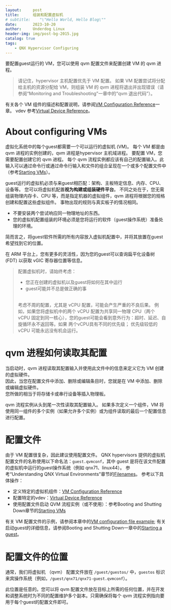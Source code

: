 ```yaml
---
layout:     post
title:      组装和配置虚拟机
# subtitle:    "\"Hello World, Hello Blog\""
date:       2023-10-20
author:     Underdog Linux
header-img: img/post-bg-2015.jpg
catalog: true
tags:
    - QNX Hypervisor Configuring
---
```


要配置guest运行的 VM，您可以使用 qvm 配置文件来配置创建 VM 的 qvm 进程。

> 请记住，hypervisor 主机配置优先于 VM 配置。 
> 如果 VM 配置尝试将分配给主机的资源分配给 VM，则组装 VM 的 qvm 进程将退出并出现错误（请参阅“Monitoring and Troubleshooting”一章中的“qvm 退出代码”）。

有关各个 VM 组件的描述和配置说明，请参阅[VM Configuration Reference](https://www.qnx.com/developers/docs/7.1/com.qnx.doc.hypervisor.user/topic/vm/vm.html)一章。
vdev 参考[Virtual Device Reference](https://www.qnx.com/developers/docs/7.1/com.qnx.doc.hypervisor.user/topic/vdev_ref/vdev_ref.html)。

# About configuring VMs
虚拟化系统中的每个guest都需要一个可以运行的虚拟机 (VM)。 
每个 VM 都是由 qvm 进程的实例创建的，qvm 进程是hypervisor 主机域进程。 
要配置 VM，您需要配置创建它的 qvm 进程。 
每个 qvm 流程实例都应该有自己的配置输入。此输入可以通过命令行或通过命令行输入和文件的组合呈现在一个或多个配置文件中（参考[Starting VMs](https://www.qnx.com/developers/docs/7.1/com.qnx.doc.hypervisor.user/topic/start/qvm_start.html)）。

guest运行的虚拟机必须与来guest相匹配：架构、主板特定信息、内存、CPU、设备等。
您可以将虚拟机配置**视为构建或组装硬件平台**。 不同之处在于，您无需组装物理内存卡、CPU 等，而是指定机器的虚拟组件，qvm 进程将根据您的规格创建和配置这些虚拟组件。
事物出现的规则与真实板子的情况相同。
- 不要安装两个尝试响应同一物理地址的东西。
- 您的虚拟机配置组装的环境必须是您将运行的软件（guest操作系统）准备处理的环境。

简而言之，将guest软件所需的所有内容放入虚拟机配置中，并将其放置在guest希望找到它的位置。

在 ARM 平台上，您有更多的灵活性，因为您的guest可以查询扁平化设备树 (FDT) 以获取 vGIC 寄存器位置等信息。

> 配置虚拟机时，请始终考虑：
> - 您正在创建的虚拟机以及guest将如何在其中运行
> - guest可能并不总是做正确的事
> <br />
> 考虑不周的配置，尤其是 vCPU 配置，可能会产生严重的不良后果。 例如，如果您将虚拟机中的两个 vCPU 配置为共享同一物理 CPU（两个 vCPU 固定到同一核心），您的guest可能会看到意外行为：超时、延迟、自旋循环永不返回等。如果 两个vCPU具有不同的优先级； 优先级较低的 vCPU 可能永远没有机会运行。

# qvm 进程如何读取其配置
当启动时，qvm 进程读取其配置输入并使用此文件中的信息来定义它为 VM 创建的虚拟硬件。 <br />因此，当您在配置文件中添加、删除或编辑条目时，您就是在 VM 中添加、删除或编辑虚拟硬件。 <br />您所做的相当于将存储卡或串行设备等插入物理板。

qvm 流程实例从头到尾一次性读取其配置输入。
如果多次定义一个组件，VM 将使用同一组件的多个实例（如果允许多个实例）或为组件读取的最后一个配置信息进行配置。

# 配置文件
由于 VM 配置很复杂，因此建议使用配置文件。
QNX hypervisors 提供的虚拟机配置文件的名称使用以下命名法：`guest.qvmconf`，其中 guest 是将在该文件配置的虚拟机中运行的guest操作系统（例如 qnx71、linux44）。
参考“Understanding QNX Virtual Environments”章节的[Filenames](https://www.qnx.com/developers/docs/7.1/com.qnx.doc.hypervisor.user/topic/virt/terms.html#terms__files)。
参考以下具体操作：
- 定义特定的虚拟机组件：[VM Configuration Reference](https://www.qnx.com/developers/docs/7.1/com.qnx.doc.hypervisor.user/topic/vm/vm.html)
- 配置特定的vdev：[Virtual Device Reference](https://www.qnx.com/developers/docs/7.1/com.qnx.doc.hypervisor.user/topic/vdev_ref/vdev_ref.html)
- 使用配置文件启动 QVM 流程实例（或不使用）：参考Booting and Shutting Down章节的[Starting VMs](https://www.qnx.com/developers/docs/7.1/com.qnx.doc.hypervisor.user/topic/start/qvm_start.html)

有关 VM 配置文件的示例，请参阅本章中的[VM configuration file example](https://www.qnx.com/developers/docs/7.1/com.qnx.doc.hypervisor.user/topic/config/qvm_file.html);
有关启动guest的详细信息，请参阅Booting and Shutting Down一章中的[Starting a guest](https://www.qnx.com/developers/docs/7.1/com.qnx.doc.hypervisor.user/topic/start/guests.html#guests__start)。

# 配置文件的位置
通常，我们将虚拟机 （qvm） 配置文件放在 `/guest/guestos/` 中，`guestos` 标识来宾操作系统（例如，`/guest/qnx71/qnx71-guest.qvmconf`）。

此位置是任意的。您可以将 qvm 配置文件放在目标上所需的任何位置，并在开发和调整系统时为不同的配置维护多个副本。只需确保将每个 qvm 流程实例指向要用于每个guest的配置文件即可。



